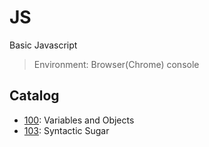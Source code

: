 # JS

Basic Javascript

> Environment: Browser(Chrome) console

## Catalog

- [100](./100/): Variables and Objects
- [103](./103/): Syntactic Sugar